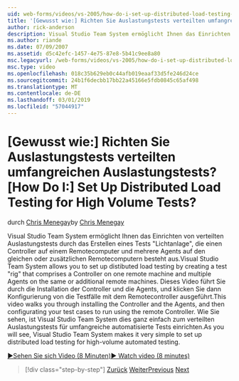 ```yaml
---
uid: web-forms/videos/vs-2005/how-do-i-set-up-distributed-load-testing-for-high-volume-tests
title: '[Gewusst wie:] Richten Sie Auslastungstests verteilten umfangreichen Auslastungstests? | Microsoft-Dokumentation'
author: rick-anderson
description: Visual Studio Team System ermöglicht Ihnen das Einrichten von verteilten Auslastungstests durch das Erstellen eines Tests "Lichtanlage", die einen Controller auf einem Remotecomputer und Multipl umfasst...
ms.author: riande
ms.date: 07/09/2007
ms.assetid: d5c42efc-1457-4e75-87e8-5b41c9ee8a80
msc.legacyurl: /web-forms/videos/vs-2005/how-do-i-set-up-distributed-load-testing-for-high-volume-tests
msc.type: video
ms.openlocfilehash: 018c35b629eb0c44afb019eaaf33d5fe246d24ce
ms.sourcegitcommit: 24b1f6decbb17bb22a45166e5fdb0845c65af498
ms.translationtype: MT
ms.contentlocale: de-DE
ms.lasthandoff: 03/01/2019
ms.locfileid: "57044917"
---
```

<a name="how-do-i-set-up-distributed-load-testing-for-high-volume-tests"></a><span data-ttu-id="69ffb-104">[Gewusst wie:] Richten Sie Auslastungstests verteilten umfangreichen Auslastungstests?</span><span class="sxs-lookup"><span data-stu-id="69ffb-104">[How Do I:] Set Up Distributed Load Testing for High Volume Tests?</span></span>
====================
<span data-ttu-id="69ffb-105">durch [Chris Menegay](https://twitter.com/CMenegay)</span><span class="sxs-lookup"><span data-stu-id="69ffb-105">by [Chris Menegay](https://twitter.com/CMenegay)</span></span>

<span data-ttu-id="69ffb-106">Visual Studio Team System ermöglicht Ihnen das Einrichten von verteilten Auslastungstests durch das Erstellen eines Tests "Lichtanlage", die einen Controller auf einem Remotecomputer und mehrere Agents auf den gleichen oder zusätzlichen Remotecomputern besteht aus.</span><span class="sxs-lookup"><span data-stu-id="69ffb-106">Visual Studio Team System allows you to set up distibuted load testing by creating a test "rig" that comprises a Controller on one remote machine and multiple Agents on the same or additional remote machines.</span></span> <span data-ttu-id="69ffb-107">Dieses Video führt Sie durch die Installation der Controller und die Agents, und klicken Sie dann Konfigurierung von die Testfälle mit dem Remotecontroller ausgeführt.</span><span class="sxs-lookup"><span data-stu-id="69ffb-107">This video walks you through installing the Controller and the Agents, and then configurating your test cases to run using the remote Controller.</span></span> <span data-ttu-id="69ffb-108">Wie Sie sehen, ist Visual Studio Team System dies ganz einfach zum verteilten Auslastungstests für umfangreiche automatisierte Tests einrichten.</span><span class="sxs-lookup"><span data-stu-id="69ffb-108">As you will see, Visual Studio Team System makes it very simple to set up distributed load testing for high-volume automated testing.</span></span>

[<span data-ttu-id="69ffb-109">&#9654;Sehen Sie sich Video (8 Minuten)</span><span class="sxs-lookup"><span data-stu-id="69ffb-109">&#9654; Watch video (8 minutes)</span></span>](https://channel9.msdn.com/Blogs/ASP-NET-Site-Videos/how-do-i-set-up-distributed-load-testing-for-high-volume-tests)

> [!div class="step-by-step"]
> <span data-ttu-id="69ffb-110">[Zurück](how-do-i-tune-web-application-performance-with-profiling.md)
> [Weiter](how-do-i-enforce-coding-standards-with-code-analysis.md)</span><span class="sxs-lookup"><span data-stu-id="69ffb-110">[Previous](how-do-i-tune-web-application-performance-with-profiling.md)
[Next](how-do-i-enforce-coding-standards-with-code-analysis.md)</span></span>
